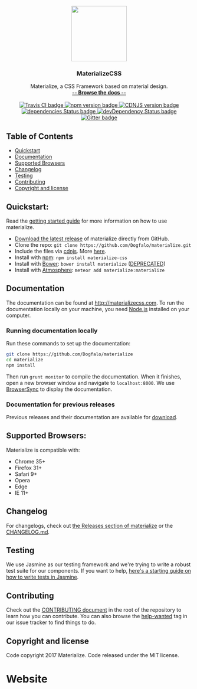 <p align="center">
  <a href="http://materializecss.com/">
    <img src="http://materializecss.com/res/materialize.svg" width="150">
  </a>

  <h3 align="center">MaterializeCSS</h3>

  <p align="center">
    Materialize, a CSS Framework based on material design.
    <br>
    <a href="http://materializecss.com/"><strong>-- Browse the docs --</strong></a>
    <br>
    <br>
    <a href="https://travis-ci.org/Dogfalo/materialize">
      <img src="https://travis-ci.org/Dogfalo/materialize.svg?branch=master" alt="Travis CI badge">
    </a>
    <a href="https://badge.fury.io/js/materialize-css">
      <img src="https://badge.fury.io/js/materialize-css.svg" alt="npm version badge">
    </a>
    <a href="https://cdnjs.com/libraries/materialize">
      <img src="https://img.shields.io/cdnjs/v/materialize.svg" alt="CDNJS version badge">
    </a>
    <a href="https://david-dm.org/Dogfalo/materialize">
      <img src="https://david-dm.org/Dogfalo/materialize/status.svg" alt="dependencies Status badge">
      </a>
    <a href="https://david-dm.org/Dogfalo/materialize#info=devDependencies">
      <img src="https://david-dm.org/Dogfalo/materialize/dev-status.svg" alt="devDependency Status badge">
    </a>
    <a href="https://gitter.im/Dogfalo/materialize">
      <img src="https://badges.gitter.im/Join%20Chat.svg" alt="Gitter badge">
    </a>
</p>

## Table of Contents
- [Quickstart](#quickstart)
- [Documentation](#documentation)
- [Supported Browsers](#supported-browsers)
- [Changelog](#changelog)
- [Testing](#testing)
- [Contributing](#contributing)
- [Copyright and license](#copyright-and-license)

## Quickstart:
Read the [getting started guide](http://materializecss.com/getting-started.html) for more information on how to use materialize.

- [Download the latest release](https://github.com/Dogfalo/materialize/releases/latest) of materialize directly from GitHub.
- Clone the repo: `git clone https://github.com/Dogfalo/materialize.git`
- Include the files via [cdnjs](https://cdnjs.com/libraries/materialize). More [here](http://materializecss.com/getting-started.html).
- Install with [npm](https://www.npmjs.com): `npm install materialize-css`
- Install with [Bower](https://bower.io): `bower install materialize` ([DEPRECATED](https://bower.io/blog/2017/how-to-migrate-away-from-bower/))
- Install with [Atmosphere](https://atmospherejs.com): `meteor add materialize:materialize`

## Documentation
The documentation can be found at <http://materializecss.com>. To run the documentation locally on your machine, you need [Node.js](https://nodejs.org/en/) installed on your computer.

### Running documentation locally
Run these commands to set up the documentation:

```bash
git clone https://github.com/Dogfalo/materialize
cd materialize
npm install
```

Then run `grunt monitor` to compile the documentation. When it finishes, open a new browser window and navigate to `localhost:8000`. We use [BrowserSync](https://www.browsersync.io/) to display the documentation.

### Documentation for previous releases
Previous releases and their documentation are available for [download](https://github.com/Dogfalo/materialize/releases).

## Supported Browsers:
Materialize is compatible with:

- Chrome 35+
- Firefox 31+
- Safari 9+
- Opera
- Edge
- IE 11+

## Changelog
For changelogs, check out [the Releases section of materialize](https://github.com/Dogfalo/materialize/releases) or the [CHANGELOG.md](CHANGELOG.md).

## Testing
We use Jasmine as our testing framework and we're trying to write a robust test suite for our components. If you want to help, [here's a starting guide on how to write tests in Jasmine](CONTRIBUTING.md#jasmine-testing-guide).

## Contributing
Check out the [CONTRIBUTING document](CONTRIBUTING.md) in the root of the repository to learn how you can contribute. You can also browse the [help-wanted](https://github.com/Dogfalo/materialize/labels/help-wanted) tag in our issue tracker to find things to do.

## Copyright and license
Code copyright 2017 Materialize. Code released under the MIT license.
# Website 
